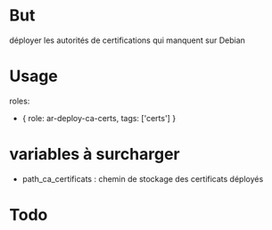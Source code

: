 # But

déployer les autorités de certifications qui manquent sur Debian

# Usage

roles:
  - { role: ar-deploy-ca-certs, tags: ['certs'] }

# variables à surcharger

* path_ca_certificats : chemin de stockage des certificats déployés

# Todo
